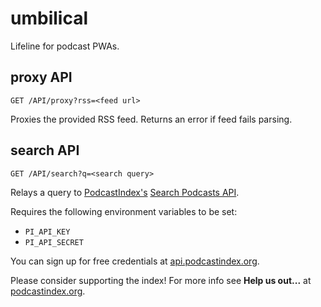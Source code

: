 # umbilical

Lifeline for podcast PWAs.

## proxy API

`GET /API/proxy?rss=<feed url>`

Proxies the provided RSS feed. Returns an error if feed fails parsing.

## search API

`GET /API/search?q=<search query>`

Relays a query to [PodcastIndex's](https://podcastindex.org/) [Search Podcasts API](https://podcastindex-org.github.io/docs-api/#get-/search/byterm).

Requires the following environment variables to be set:

* `PI_API_KEY`
* `PI_API_SECRET`

You can sign up for free credentials at [api.podcastindex.org](https://api.podcastindex.org/).

Please consider supporting the index! For more info see **Help us out...** at [podcastindex.org](https://podcastindex.org).